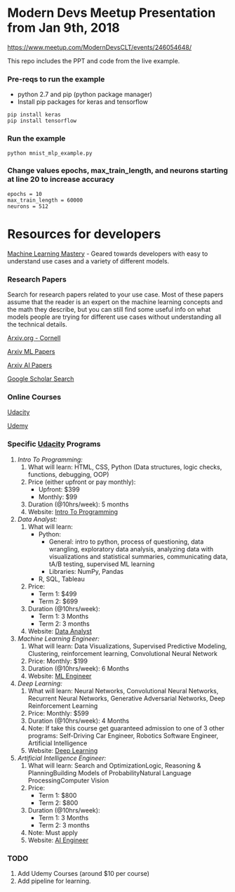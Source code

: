 # Modern Devs Meetup Presentation from Jan 9th, 2018
https://www.meetup.com/ModernDevsCLT/events/246054648/

This repo includes the PPT and code from the live example.

### Pre-reqs to run the example
* python 2.7 and pip (python package manager)
* Install pip packages for keras and tensorflow
```
pip install keras
pip install tensorflow
```

### Run the example
```
python mnist_mlp_example.py
```

### Change values epochs, max_train_length, and neurons starting at line 20 to increase accuracy
```
epochs = 10
max_train_length = 60000
neurons = 512
```

# Resources for developers

[Machine Learning Mastery](https://machinelearningmastery.com/) - Geared towards developers with easy to understand use cases and a variety of different models.

### Research Papers
Search for research papers related to your use case.  Most of these papers assume that the reader is an expert on the machine learning concepts and the math they describe, but you can still find some useful info on what models people are trying for different use cases without understanding all the technical details.

[Arxiv.org - Cornell](https://arxiv.org)

[Arxiv ML Papers](https://arxiv.org/list/stat.ML/recent)

[Arxiv AI Papers](https://arxiv.org/list/cs.AI/recent)

[Google Scholar Search](https://scholar.google.com)


### Online Courses

[Udacity](https://www.udacity.com)

[Udemy](https://www.udemy.com)


### Specific [Udacity](https://www.udacity.com) Programs
1. *Intro To Programming:*
   1. What will learn: HTML, CSS, Python (Data structures, logic checks, functions, debugging, OOP)
   2. Price (either upfront or pay monthly):
      * Upfront: $399
      * Monthly: $99
   3. Duration (@10hrs/week): 5 months
   4. Website: [Intro To Programming](https://www.udacity.com/course/intro-to-programming-nanodegree--nd000)
2. *Data Analyst:*
   1.  What will learn:
         * Python:
            * General: intro to python, process of questioning, data wrangling, exploratory data analysis, analyzing data with visualizations and statistical summaries, communicating data, tA/B testing, supervised ML learning
            * Libraries: NumPy, Pandas
         * R, SQL, Tableau
   2. Price:
      * Term 1: $499
      * Term 2: $699
   3. Duration (@10hrs/week):
      * Term 1: 3 Months
      * Term 2: 3 months
   4. Website: [Data Analyst](https://www.udacity.com/course/data-analyst-nanodegree--nd002)
3. *Machine Learning Engineer:*
   1.  What will learn: Data Visualizations, Supervised Predictive Modeling, Clustering, reinforcement learning, Convolutional Neural Network
   2. Price: Monthly: $199
   3. Duration (@10hrs/week): 6 Months
   4. Website: [ML Engineer](https://www.udacity.com/course/machine-learning-engineer-nanodegree--nd009)
4. *Deep Learning:*
   1.  What will learn: Neural Networks, Convolutional Neural Networks, Recurrent Neural Networks, Generative Adversarial Networks, Deep Reinforcement Learning
   2. Price: Monthly: $599
   3. Duration (@10hrs/week): 4 Months
   4. Note: If take this course get guaranteed admission to one of 3 other programs: Self-Driving Car Engineer, Robotics Software Engineer, Artificial Intelligence
   5. Website: [Deep Learning](https://www.udacity.com/course/deep-learning-nanodegree-foundation--nd101)
5. *Artificial Intelligence Engineer:*
   1.  What will learn: Search and OptimizationLogic, Reasoning & PlanningBuilding Models of ProbabilityNatural Language ProcessingComputer Vision
   2. Price:
      * Term 1: $800
      * Term 2: $800
   3. Duration (@10hrs/week):
      * Term 1: 3 Months
      * Term 2: 3 months
   4. Note: Must apply
   5. Website: [AI Engineer](https://www.udacity.com/course/deep-learning-nanodegree-foundation--nd101)

### TODO ###
1. Add Udemy Courses (around $10 per course)
2. Add pipeline for learning.
